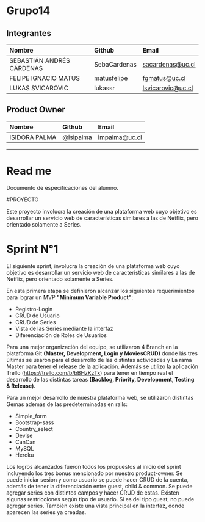 # Grupo14

## Integrantes

| Nombre | Github | Email |
| :----- | :----- | :------- |
| SEBASTIÁN ANDRÉS CÁRDENAS | SebaCardenas | sacardenas@uc.cl |
| FELIPE IGNACIO MATUS | matusfelipe | fgmatus@uc.cl |
| LUKAS SVICAROVIC | lukassr | lsvicarovic@uc.cl |

## Product Owner
| Nombre | Github | Email |
| :----- | :----- | :------- |
| ISIDORA PALMA | @isipalma | impalma@uc.cl |

________________________

# Read me

Documento de especificaciones del alumno.

#PROYECTO

Este proyecto involucra la creación de una plataforma web
cuyo objetivo es desarrollar un servicio web de características 
similares a las de Netflix, pero orientado solamente a Series.

# Sprint N°1

El siguiente sprint, involucra la creación de una plataforma web
cuyo objetivo es desarrollar un servicio web de características 
similares a las de Netflix, pero orientado solamente a Series.

En esta primera etapa se definieron alcanzar los siguientes requerimientos para lograr un MVP **"Minimum Variable Product"**:

* Registro-Login
* CRUD de Usuario
* CRUD de Series
* Vista de las Series mediante la interfaz
* Diferenciación de Roles de Usuarios

Para una mejor organización del equipo, se utilizaron 4 Branch en la plataforma Git **(Master, Development, Login y MoviesCRUD)** donde lás tres últimas se usaron para el desarrollo de las distintas actividades y La rama Master para tener el release de la aplicación. Además se utilizo la aplicación Trello (⁠⁠⁠⁠⁠https://trello.com/b/bBHzKzTx) para tener en tiempo real el desarrollo de las distintas tareas **(Backlog, Priority, Development, Testing & Release)**. 

Para un mejor desarrollo de nuestra plataforma web, se utilizaron distintas Gemas además de las predeterminadas en rails:

* Simple_form
* Bootstrap-sass
* Country_select
* Devise
* CanCan
* MySQL
* Heroku

Los logros alcanzados fueron todos los propuestos al inicio del sprint incluyendo los tres bonus mencionado por nuestro product-owner. Se puede iniciar sesion y como usuario se puede hacer CRUD de la cuenta, además de tener la diferenciación entre guest, child & common. Se puede agregar series con distintos campos y hacer CRUD de estas. Existen algunas restricciones según tipo de usuario. Si es del tipo guest, no puede agregar series. También existe una vista principal en la interfaz, donde aparecen las series ya creadas.


